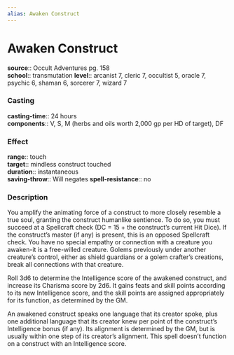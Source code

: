 ```yaml
---
alias: Awaken Construct
---
```


# Awaken Construct 

**source**:: Occult Adventures pg. 158  
**school**:: transmutation
**level**:: arcanist 7, cleric 7, occultist 5, oracle 7, psychic 6, shaman 6, sorcerer 7, wizard 7

### Casting 

**casting-time**:: 24 hours  
**components**:: V, S, M (herbs and oils worth 2,000 gp per HD of target), DF

### Effect 

**range**:: touch  
**target**:: mindless construct touched  
**duration**:: instantaneous  
**saving-throw**:: Will negates
**spell-resistance**:: no

### Description 

You amplify the animating force of a construct to more closely resemble a true soul, granting the construct humanlike sentience. To do so, you must succeed at a Spellcraft check (DC = 15 + the construct’s current Hit Dice). If the construct’s master (if any) is present, this is an opposed Spellcraft check. You have no special empathy or connection with a creature you awaken-it is a free-willed creature. Golems previously under another creature’s control, either as shield guardians or a golem crafter’s creations, break all connections with that creature.  
  
Roll 3d6 to determine the Intelligence score of the awakened construct, and increase its Charisma score by 2d6. It gains feats and skill points according to its new Intelligence score, and the skill points are assigned appropriately for its function, as determined by the GM.  
  
An awakened construct speaks one language that its creator spoke, plus one additional language that its creator knew per point of the construct’s Intelligence bonus (if any). Its alignment is determined by the GM, but is usually within one step of its creator’s alignment. This spell doesn’t function on a construct with an Intelligence score.

